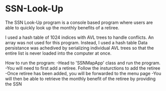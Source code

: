 # SSN-Look-Up
The SSN Look-Up program is a console based program where users are able to quickly look up the monthly benefits of a retiree. 

I used a hash table of 1024 indices with AVL trees to handle conflicts. 
An array was not used for this program. Instead, I used a hash table 
Data persistance was achedived by serializing individual AVL trees so that the entire list is never loaded into the computer at once. 


How to run the program: 
-Head to 'SSNMapApp' class and run the program. 
-You will need to first add a retiree. Follow the insturctions to add the retiree
-Once retiree has been added, you will be forwarded to the menu page
-You will then be able to retrieve the monthly benefit of the retiree by providing the SSN 
